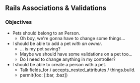 ## Rails Associations & Validations

### Objectives

* Pets should belong to an Person.
  * Oh boy, we're gonna have to change some things...
* I should be able to add a pet _with an owner_.
  * ... is my pet saving?
  * Maybe we should have some validations on a pet too...
  * Do I need to change anything in my controller?
* I should be able to create a person with a pet.
  * Talk fields_for / accepts_nested_attributes / things.build.
  * permit(foo: [:bar, :baz])

